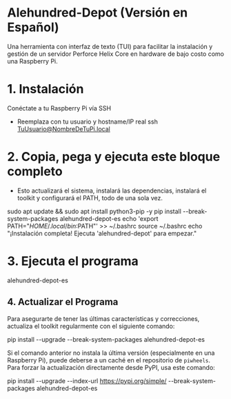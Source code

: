 # Alehundred-Depot (Versión en Español)

Una herramienta con interfaz de texto (TUI) para facilitar la instalación y gestión de un servidor Perforce Helix Core en hardware de bajo costo como una Raspberry Pi.

# 1. Instalación
Conéctate a tu Raspberry Pi vía SSH

- Reemplaza con tu usuario y hostname/IP real
ssh TuUsuario@NombreDeTuPi.local

# 2. Copia, pega y ejecuta este bloque completo

- Esto actualizará el sistema, instalará las dependencias, instalará el toolkit y configurará el PATH, todo de una sola vez.

sudo apt update && sudo apt install python3-pip -y
pip install --break-system-packages alehundred-depot-es
echo 'export PATH="$HOME/.local/bin:$PATH"' >> ~/.bashrc
source ~/.bashrc
echo "¡Instalación completa! Ejecuta 'alehundred-depot' para empezar."

# 3. Ejecuta el programa

alehundred-depot-es

## 4. Actualizar el Programa

Para asegurarte de tener las últimas características y correcciones, actualiza el toolkit regularmente con el siguiente comando:

pip install --upgrade --break-system-packages alehundred-depot-es

Si el comando anterior no instala la última versión (especialmente en una Raspberry Pi), puede deberse a un caché en el repositorio de `piwheels`. Para forzar la actualización directamente desde PyPI, usa este comando:

pip install --upgrade --index-url https://pypi.org/simple/ --break-system-packages alehundred-depot-es
